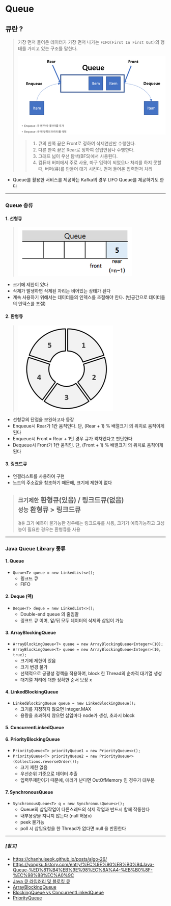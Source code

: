 # Queue
## 큐란 ?
>가장 먼저 들어온 데이터가 가장 먼저 나가는 ```FIFO(First In First Out)```의 형태를 가지고 있는 구조를 말한다.
> 
> ![img.png](큐/img.png)
> >1. 큐의 한쪽 끝은 Front로 정하여 삭제연산만 수행한다.
> >2. 다른 한쪽 끝은 Rear로 정하여 삽입연삼나 수행한다.
> >3. 그래프 넓이 우선 탐색(BFS)에서 사용된다.
> >4. 컴퓨터 버퍼에서 주로 사용, 마구 입력이 되었으나 처리를 하지 못할 때, 버퍼(큐)를 만들어 대기 시킨다. 먼저 들어온 입력먼저 처리

* Queue를 활용한 서비스를 제공하는 Kafka의 경우 LIFO Queue를 제공하기도 한다
---
### Queue 종류

#### 1. 선형큐
>![img_1.png](큐/img_1.png)

- 크기에 제한이 있다
- 삭제가 발생하면 삭제된 자리는 비어있는 상태가 된다
- 계속 사용하기 위해서는 데이터들의 인덱스를 조절해야 한다. (빈공간으로 데이터들의 인덱스를 조절)

#### 2. 환형큐
>![img_2.png](큐/img_2.png)
- 선형큐의 단점을 보완하고자 등장
- Enqueue시 Rear가 1칸 움직인다. 단, (Rear + 1) % 배열크기 의 위치로 움직이게 된다
- Enqueue시 Front = Rear + 1인 경우 큐가 꽉차있다고 판단한다 
- Dequeue시 Front가 1칸 움직인.  단, (Front + 1) % 배열크기 의 위치로 움직이게 된다

#### 3. 링크드큐

- 연결리스트를 사용하여 구현
- 노드의 주소값을 참조하기 때문에, 크기에 제한이 없다

> ``` 크기제한 ```  환형큐(있음) / 링크드큐(없음)  <br>
> ``` 성능 ``` 환형큐 > 링크드큐 <br>
> ---
> ``` 결론 ``` 크기 예측이 불가능한 경우에는 링크드큐를 사용, 크기가 예측가능하고 고성능이 필요한 경우는 환형큐를 사용

---
### Java Queue Library 종류
#### 1. Queue 
- ```Queue<T> queue = new LinkedList<>();```
  - 링크드 큐
  - FIFO

#### 2. Deque (덱)
- ```Deque<T> deque = new LinkedList<>();```
  - Double-end queue 의 줄임말
  - 링크드 큐 이며, 앞/뒤 모두 데이터의 삭제와 삽입이 가능

#### 3. ArrayBlockingQueue 
- ```ArrayBlockingQueue<T> queue = new ArrayBlockingQueue<Integer>(10);```
- ```ArrayBlockingQueue<T> queue = new ArrayBlockingQueue<Integer>(10, true);```
  - 크기에 제한이 있음
  - 크기 변경 불가
  - 선택적으로 공평성 정책을 적용하여, block 한 Thread의 순차적 대기열 생성
  - 대기열 처리에 대한 정확한 순서 보장 x
#### 4. LinkedBlockingQueue
- ```LinkedBlockingQueue queue = new LinkedBlockingQueue();```
  - 크기를 지정하지 않으면 Integer.MAX
  - 용량을 초과하지 않으면 삽입마다 node가 생성, 초과시 block
#### 5. ConcurrentLinkedQueue
#### 6. PriorityBlockingQueue
- ```PriorityQueue<T> priorityQueue1 = new PriorityQueue<>();```
- ```PriorityQueue<T> priorityQueue2 = new PriorityQueue<>(Collections.reverseOrder());```
  - 크기 제한 없음
  - 우선순위 기준으로 데이터 추출
  - 입력무제한이기 때문에, 에러가 난다면 OutOfMemory 인 경우가 대부분

#### 7. SynchronousQueue
- ```SynchronousQueue<T> q = new SynchronousQueue<>();```
  - Queue의 삽입작업이 다른스레드의 삭제 작업과 반드시 함께 작동한다
  - 내부용량을 지니지 않는다 (null 허용x)
  - peek 불가능
  - poll 시 삽입요청을 한 Thread가 없다면 null 을 반환한다
---
##### [참고] 
- https://chanhuiseok.github.io/posts/algo-26/
- https://yongku.tistory.com/entry/%EC%9E%90%EB%B0%94Java-Queue-%ED%81%B4%EB%9E%98%EC%8A%A4-%EB%B0%8F-%EC%98%88%EC%A0%9C
- [Java 큐 라입러리 및 블로킹 큐](https://202psj.tistory.com/1609)
- [ArrayBlockingQueue](https://codechacha.com/ko/java-arrayblockingqueue/)
- [BlockingQueue vs ConcurrentLinkedQueue](https://jjaesang.github.io/java/2019/07/22/java-blockingqueue-vs-concurrentLinkedQueue.html)
- [PriorityQueue](https://crazykim2.tistory.com/575)